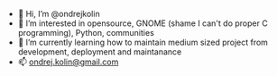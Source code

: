 - 👋 Hi, I’m @ondrejkolin
- 👀 I’m interested in opensource, GNOME (shame I can't do proper C programming), Python, communities
- 🌱 I’m currently learning how to maintain medium sized project from development, deployment and maintanance
- 📫 ondrej.kolin@gmail.com

